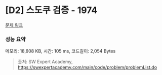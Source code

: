 # [D2] 스도쿠 검증 - 1974 

[문제 링크](https://swexpertacademy.com/main/code/problem/problemDetail.do?contestProbId=AV5Psz16AYEDFAUq) 

### 성능 요약

메모리: 18,608 KB, 시간: 105 ms, 코드길이: 2,054 Bytes



> 출처: SW Expert Academy, https://swexpertacademy.com/main/code/problem/problemList.do